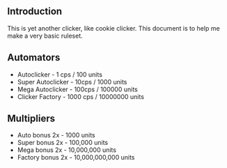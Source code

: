 ﻿## Introduction

This is yet another clicker, like cookie clicker. This document is to help me make a very basic ruleset.

## Automators
* Autoclicker - 1 cps / 100 units
* Super Autoclicker - 10cps / 1000 units
* Mega Autoclicker - 100cps / 100000 units
* Clicker Factory - 1000 cps / 10000000 units

## Multipliers
* Auto bonus 2x - 1000 units
* Super bonus 2x - 100,000 units
* Mega bonus 2x - 10,000,000 units
* Factory bonus 2x - 10,000,000,000 units
